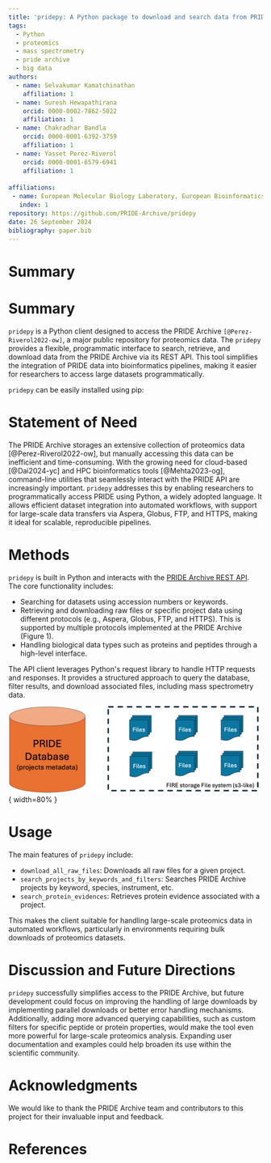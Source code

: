 ```yaml
---
title: 'pridepy: A Python package to download and search data from PRIDE Archive'
tags:
  - Python
  - proteomics
  - mass spectrometry
  - pride archive
  - big data
authors:
  - name: Selvakumar Kamatchinathan
    affiliation: 1
  - name: Suresh Hewapathirana
    orcid: 0000-0002-7862-5022
    affiliation: 1
  - name: Chakradhar Bandla
    orcid: 0000-0001-6392-3759
    affiliation: 1
  - name: Yasset Perez-Riverol
    orcid: 0000-0001-6579-6941
    affiliation: 1
    
affiliations:
 - name: European Molecular Biology Laboratory, European Bioinformatics Institute (EMBL-EBI), Wellcome Trust Genome Campus, Hinxton, Cambridge CB10 1SD, UK
   index: 1
repository: https://github.com/PRIDE-Archive/pridepy   
date: 26 September 2024
bibliography: paper.bib
---
```


# Summary
# Summary

`pridepy` is a Python client designed to access the PRIDE Archive `[@Perez-Riverol2022-ow]`, a major public repository for proteomics data. The `pridepy` provides a flexible, programmatic interface to search, retrieve, and download data from the PRIDE Archive via its REST API. This tool simplifies the integration of PRIDE data into bioinformatics pipelines, making it easier for researchers to access large datasets programmatically.

`pridepy` can be easily installed using pip:

# Statement of Need

The PRIDE Archive storages an extensive collection of proteomics data [@Perez-Riverol2022-ow], but manually accessing this data can be inefficient and time-consuming. With the growing need for cloud-based [@Dai2024-yc] and HPC bioinformatics tools [@Mehta2023-og], command-line utilities that seamlessly interact with the PRIDE API are increasingly important. `pridepy` addresses this by enabling researchers to programmatically access PRIDE using Python, a widely adopted language. It allows efficient dataset integration into automated workflows, with support for large-scale data transfers via Aspera, Globus, FTP, and HTTPS, making it ideal for scalable, reproducible pipelines.

# Methods

`pridepy` is built in Python and interacts with the [PRIDE Archive REST API](https://www.ebi.ac.uk/pride/ws/archive/v2/swagger-ui.html). The core functionality includes:

- Searching for datasets using accession numbers or keywords.
- Retrieving and downloading raw files or specific project data using different protocols (e.g., Aspera, Globus, FTP, and HTTPS). This is supported by multiple protocols implemented at the PRIDE Archive (Figure 1).
- Handling biological data types such as proteins and peptides through a high-level interface.
  
The API client leverages Python's request library to handle HTTP requests and responses. It provides a structured approach to query the database, filter results, and download associated files, including mass spectrometry data.

![Figure 1: Architecture of transfer protocols supported by PRIDE Archive](figure.png){ width=80% }

# Usage

The main features of `pridepy` include:
- `download_all_raw_files`: Downloads all raw files for a given project.
- `search_projects_by_keywords_and_filters`: Searches PRIDE Archive projects by keyword, species, instrument, etc.
- `search_protein_evidences`: Retrieves protein evidence associated with a project.

This makes the client suitable for handling large-scale proteomics data in automated workflows, particularly in environments requiring bulk downloads of proteomics datasets.

# Discussion and Future Directions

`pridepy` successfully simplifies access to the PRIDE Archive, but future development could focus on improving the handling of large downloads by implementing parallel downloads or better error handling mechanisms. Additionally, adding more advanced querying capabilities, such as custom filters for specific peptide or protein properties, would make the tool even more powerful for large-scale proteomics analysis. Expanding user documentation and examples could help broaden its use within the scientific community.

# Acknowledgments

We would like to thank the PRIDE Archive team and contributors to this project for their invaluable input and feedback.

# References